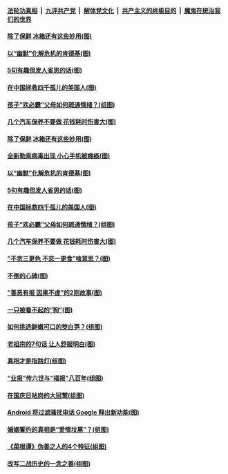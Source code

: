

####  [法轮功真相](../../../../basic/blob/master/README.md?t=10151302) &nbsp;|&nbsp; [九评共产党](../../../../9ping.md/blob/master/README.md?t=10151302) &nbsp;|&nbsp; [解体党文化](../../../../jtdwh.md/blob/master/README.md?t=10151302)  &nbsp;|&nbsp; [共产主义的终极目的](../../../../gczydzjmd.md/blob/master/README.md?t=10151302) &nbsp;|&nbsp; [魔鬼在统治我们的世界](../../../../mgztzwmdsj.md/blob/master/README.md?t=10151302) 

#### [除了保鲜 冰箱还有这些妙用(图)](../pages/p8/949149.md?t=10151302) 

#### [以“幽默”化解危机的肯德基(图)](../pages/p8/945899.md?t=10151302) 

#### [5句有趣但发人省思的话(图)](../pages/p8/949158.md?t=10151302) 

#### [在中国拯救四千孤儿的美国人(图)](../pages/p8/948584.md?t=10151302) 

#### [孩子“欢必霸”父母如何疏通情绪？(组图)](../pages/p8/949127.md?t=10151302) 

#### [几个汽车保养不要做 花钱耗时伤害大(图)](../pages/p8/949124.md?t=10151302) 

#### [除了保鲜 冰箱还有这些妙用(图)](../pages/p8/949149.md?t=10151302) 

#### [全新勒索病毒出现 小心手机被瘫痪(图)](../pages/p8/949250.md?t=10151302) 

#### [以“幽默”化解危机的肯德基(图)](../pages/p8/945899.md?t=10151302) 

#### [5句有趣但发人省思的话(图)](../pages/p8/949158.md?t=10151302) 

#### [在中国拯救四千孤儿的美国人(图)](../pages/p8/948584.md?t=10151302) 

#### [孩子“欢必霸”父母如何疏通情绪？(组图)](../pages/p8/949127.md?t=10151302) 

#### [几个汽车保养不要做 花钱耗时伤害大(图)](../pages/p8/949124.md?t=10151302) 

#### [“不贪三更色 不恋一更食”啥意思？(图)](../pages/p8/949091.md?t=10151302) 

#### [不倒的心碑(图)](../pages/p8/948396.md?t=10151302) 

#### [“善恶有报 因果不虚”的2则故事(图)](../pages/p8/948617.md?t=10151302) 

#### [一只被看不起的“狗”(图)](../pages/p8/948825.md?t=10151302) 

#### [如何挑选鲜嫩可口的筊白笋？(组图)](../pages/p8/948874.md?t=10151302) 

#### [老祖宗的7句话 让人舒服明白(图)](../pages/p8/948613.md?t=10151302) 

#### [真相才是指路灯(组图)](../pages/p8/944244.md?t=10151302) 

#### [“业报”传六世与“福报”八百年(组图)](../pages/p8/948402.md?t=10151302) 

#### [在国庆日站岗的大冠鹫(组图)](../pages/p8/948823.md?t=10151302) 

#### [Android 将过滤骚扰电话 Google 释出新功能(图)](../pages/p8/948779.md?t=10151302) 

#### [婚姻誓约的真相是“爱情坟墓”？(组图)](../pages/p8/948588.md?t=10151302) 

#### [《菜根谭》伪善之人的4个特征(组图)](../pages/p8/948756.md?t=10151302) 

#### [改写二战历史的一念之善(组图)](../pages/p8/948688.md?t=10151302) 

